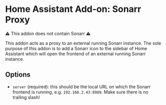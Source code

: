 # Home Assistant Add-on: Sonarr Proxy

⚠️ This addon does not contain Sonarr ⚠️

This addon acts as a proxy to an external running Sonarr instance. 
The sole purpose of this addon is to add a Sonarr icon to the sidebar of Home Assistant which will open the frontend of an external running Sonarr instance.

## Options

- `server` (required): this should be the local URL on which the Sonarr frontend is running, e.g. `192.168.2.43:8989`. Make sure there is no trailing slash!